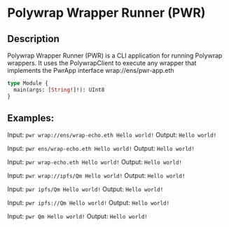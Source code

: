 # Polywrap Wrapper Runner (PWR)

## Description
Polywrap Wrapper Runner (PWR) is a CLI application for running Polywrap wrappers.
It uses the PolywrapClient to execute any wrapper that implements the PwrApp interface wrap://ens/pwr-app.eth
```graphql
type Module {
  main(args: [String!]!): UInt8
}
```

## Examples: 
Input: `pwr wrap://ens/wrap-echo.eth Hello world!`
Output: `Hello world!`

Input: `pwr ens/wrap-echo.eth Hello world!`
Output: `Hello world!`

Input: `pwr wrap-echo.eth Hello world!`
Output: `Hello world!`

Input: `pwr wrap://ipfs/Qm Hello world!`
Output: `Hello world!`

Input: `pwr ipfs/Qm Hello world!`
Output: `Hello world!`

Input: `pwr ipfs://Qm Hello world!`
Output: `Hello world!`

Input: `pwr Qm Hello world!`
Output: `Hello world!`
